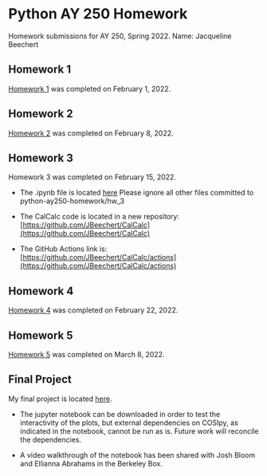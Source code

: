# Python AY 250 Homework
Homework submissions for AY 250, Spring 2022. Name: Jacqueline Beechert

## Homework 1
[Homework 1](https://github.com/JBeechert/python-ay250-homework/blob/main/hw_1/hw_1_assignment.ipynb) was completed on February 1, 2022.

## Homework 2
[Homework 2](https://github.com/JBeechert/python-ay250-homework/blob/main/hw_2/hw_2.ipynb) was completed on February 8, 2022.

## Homework 3
Homework 3 was completed on February 15, 2022. 
- The .ipynb file is located [here](https://github.com/JBeechert/python-ay250-homework/blob/main/hw_3/hw_3.ipynb)
Please ignore all other files committed to python-ay250-homework/hw_3

- The CalCalc code is located in a new repository:
[https://github.com/JBeechert/CalCalc](https://github.com/JBeechert/CalCalc)

- The GitHub Actions link is:
[https://github.com/JBeechert/CalCalc/actions](https://github.com/JBeechert/CalCalc/actions)

## Homework 4
[Homework 4](https://github.com/JBeechert/python-ay250-homework/blob/main/hw_4/hw_4_parallelism.ipynb) was completed on February 22, 2022.

## Homework 5
[Homework 5](https://github.com/JBeechert/python-ay250-homework/blob/main/hw_5/hw_5.ipynb) was completed on March 8, 2022.

## Final Project
My final project is located [here](https://github.com/JBeechert/cds-visualization). 

- The jupyter notebook can be downloaded in order to test the interactivity of the plots, but external dependencies on COSIpy, as indicated in the notebook, cannot be run as is. Future work will reconcile the dependencies. 

- A video walkthrough of the notebook has been shared with Josh Bloom and Ellianna Abrahams in the Berkeley Box.
